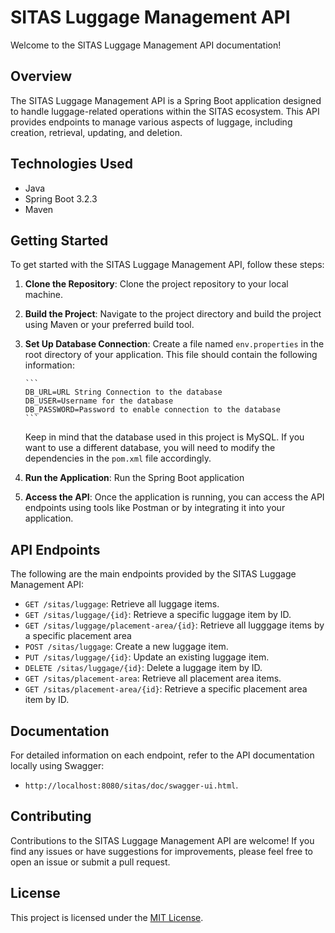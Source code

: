 # SITAS Luggage Management API

Welcome to the SITAS Luggage Management API documentation!

## Overview

The SITAS Luggage Management API is a Spring Boot application designed to handle luggage-related operations within the SITAS ecosystem. This API provides endpoints to manage various aspects of luggage, including creation, retrieval, updating, and deletion.

## Technologies Used

- Java
- Spring Boot 3.2.3
- Maven

## Getting Started

To get started with the SITAS Luggage Management API, follow these steps:

1.  **Clone the Repository**: Clone the project repository to your local machine.
2.  **Build the Project**: Navigate to the project directory and build the project using Maven or your preferred build tool.
3.  **Set Up Database Connection**: Create a file named `env.properties` in the root directory of your application. This file should contain the following information:

        ```
        DB_URL=URL String Connection to the database
        DB_USER=Username for the database
        DB_PASSWORD=Password to enable connection to the database
        ```

    Keep in mind that the database used in this project is MySQL. If you want to use a different database, you will need to modify the dependencies in the `pom.xml` file accordingly.

4.  **Run the Application**: Run the Spring Boot application
5.  **Access the API**: Once the application is running, you can access the API endpoints using tools like Postman or by integrating it into your application.

## API Endpoints

The following are the main endpoints provided by the SITAS Luggage Management API:

- `GET /sitas/luggage`: Retrieve all luggage items.
- `GET /sitas/luggage/{id}`: Retrieve a specific luggage item by ID.
- `GET /sitas/luggage/placement-area/{id}`: Retrieve all lugggage items by a    specific placement area
- `POST /sitas/luggage`: Create a new luggage item.
- `PUT /sitas/luggage/{id}`: Update an existing luggage item.
- `DELETE /sitas/luggage/{id}`: Delete a luggage item by ID.
- `GET /sitas/placement-area`: Retrieve all placement area items.
- `GET /sitas/placement-area/{id}`: Retrieve a specific placement area item by ID.

## Documentation

For detailed information on each endpoint, refer to the API documentation
locally using Swagger:

- `http://localhost:8080/sitas/doc/swagger-ui.html`.

## Contributing

Contributions to the SITAS Luggage Management API are welcome! If you find any issues or have suggestions for improvements, please feel free to open an issue or submit a pull request.

## License

This project is licensed under the [MIT License](LICENSE).
